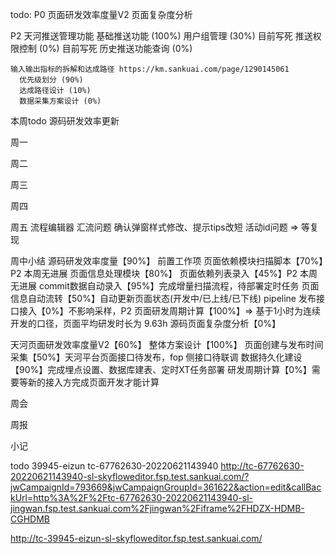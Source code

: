 todo: 
  P0
    页面研发效率度量V2
      页面复杂度分析

  P2
    天河推送管理功能
      基础推送功能 (100%)
      用户组管理 (30%) 目前写死
      推送权限控制 (0%) 目前写死
      历史推送功能查询 (0%) 
    
    输入输出指标的拆解和达成路径 https://km.sankuai.com/page/1290145061
      优先级划分 (90%)
      达成路径设计 (10%)
      数据采集方案设计 (0%)
  
本周todo
  源码研发效率更新

周一 

周二

周三

周四
  
周五
  流程编辑器 汇流问题
  确认弹窗样式修改、提示tips改短
  活动id问题 => 等复现

周中小结
  源码研发效率度量【90%】
    前置工作项
      页面依赖模块扫描脚本【70%】P2 本周无进展
    页面信息处理模块【80%】
      页面依赖列表录入【45%】P2 本周无进展
      commit数据自动录入【95%】完成增量扫描流程，待部署定时任务
      页面信息自动流转【50%】自动更新页面状态(开发中/已上线/已下线)
      pipeline 发布接口接入【0%】不影响采样，P2
    页面研发周期计算【100%】=> 基于1小时为连续开发的口径，页面平均研发时长为 9.63h
    源码页面复杂度分析【0%】
  
  天河页面研发效率度量V2【60%】
    整体方案设计【100%】
    页面创建与发布时间采集【50%】天河平台页面接口待发布，fop 侧接口待联调
    数据持久化建设【90%】完成埋点设置、数据库建表、定时XT任务部署
    研发周期计算【0%】需要等新的接入方完成页面开发才能计算

周会

周报

小记

todo
  39945-eizun
  tc-67762630-20220621143940
  http://tc-67762630-20220621143940-sl-skyfloweditor.fsp.test.sankuai.com/?jwCampaignId=793669&jwCampaignGroupId=361622&action=edit&callBackUrl=http%3A%2F%2Ftc-67762630-20220621143940-sl-jingwan.fsp.test.sankuai.com%2Fjingwan%2Fiframe%2FHDZX-HDMB-CGHDMB


  http://tc-39945-eizun-sl-skyfloweditor.fsp.test.sankuai.com/